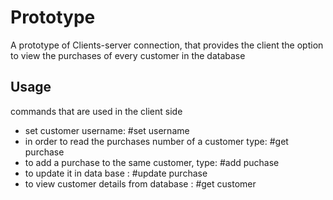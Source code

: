 # Prototype
A prototype of Clients-server connection, that provides the client the option to view the purchases of every customer 
in the database


## Usage
commands that are used in the client side
- set customer username: #set username
- in order to read the purchases number of a customer type: #get purchase
- to add a purchase to the same customer, type: #add puchase
- to update it in data base : #update purchase
- to view customer details from database : #get customer
